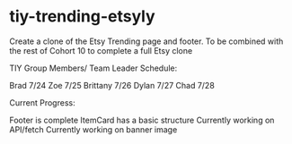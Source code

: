 # tiy-trending-etsyly
Create a clone of the Etsy Trending page and footer.  To be combined with the rest of Cohort 10 to complete a full Etsy clone

TIY Group Members/ Team Leader Schedule:

Brad 7/24
Zoe 7/25
Brittany 7/26
Dylan 7/27
Chad 7/28

Current Progress:

Footer is complete
ItemCard has a basic structure
Currently working on API/fetch
Currently working on banner image
